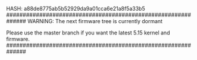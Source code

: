 HASH: a88de8775ab5b52929da9a01cca6e21a8f5a33b5
##############################################################
WARNING: The next firmware tree is currently dormant

Please use the master branch if you want the latest 5.15
kernel and firmware.
##############################################################
